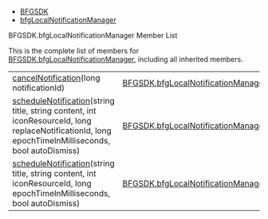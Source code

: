   - [BFGSDK](namespace_b_f_g_s_d_k.html)
  - [bfgLocalNotificationManager](class_b_f_g_s_d_k_1_1bfg_local_notification_manager.html)

BFGSDK.bfgLocalNotificationManager Member List

This is the complete list of members for
[BFGSDK.bfgLocalNotificationManager](class_b_f_g_s_d_k_1_1bfg_local_notification_manager.html),
including all inherited members.

|                                                                                                                                                                                                                                                  |                                                                                                |              |
| ------------------------------------------------------------------------------------------------------------------------------------------------------------------------------------------------------------------------------------------------ | ---------------------------------------------------------------------------------------------- | ------------ |
| [cancelNotification](class_b_f_g_s_d_k_1_1bfg_local_notification_manager.html#a8644ebe0cf43143159cbcf209e930b71)(long notificationId)                                                                                                            | [BFGSDK.bfgLocalNotificationManager](class_b_f_g_s_d_k_1_1bfg_local_notification_manager.html) | inlinestatic |
| [scheduleNotification](class_b_f_g_s_d_k_1_1bfg_local_notification_manager.html#aefd6fcf33ad667cdb82ee08730104145)(string title, string content, int iconResourceId, long replaceNotificationId, long epochTimeInMilliseconds, bool autoDismiss) | [BFGSDK.bfgLocalNotificationManager](class_b_f_g_s_d_k_1_1bfg_local_notification_manager.html) | inlinestatic |
| [scheduleNotification](class_b_f_g_s_d_k_1_1bfg_local_notification_manager.html#aa19aef26d35ab8e51d7406cc15c881b0)(string title, string content, int iconResourceId, long epochTimeInMilliseconds, bool autoDismiss)                             | [BFGSDK.bfgLocalNotificationManager](class_b_f_g_s_d_k_1_1bfg_local_notification_manager.html) | inlinestatic |
